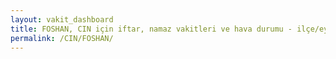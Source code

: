 ```yaml
---
layout: vakit_dashboard
title: FOSHAN, CIN için iftar, namaz vakitleri ve hava durumu - ilçe/eyalet seç
permalink: /CIN/FOSHAN/
---
```


<script type="text/javascript">
  var GLOBAL_COUNTRY = 'CIN';
  var GLOBAL_CITY = 'FOSHAN';
  var GLOBAL_STATE = '';
  var lat = 72;
  var lon = 21;
</script>
